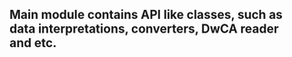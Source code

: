 <h2>Main module contains API like classes, such as data interpretations, converters, DwCA reader and etc.</h2>